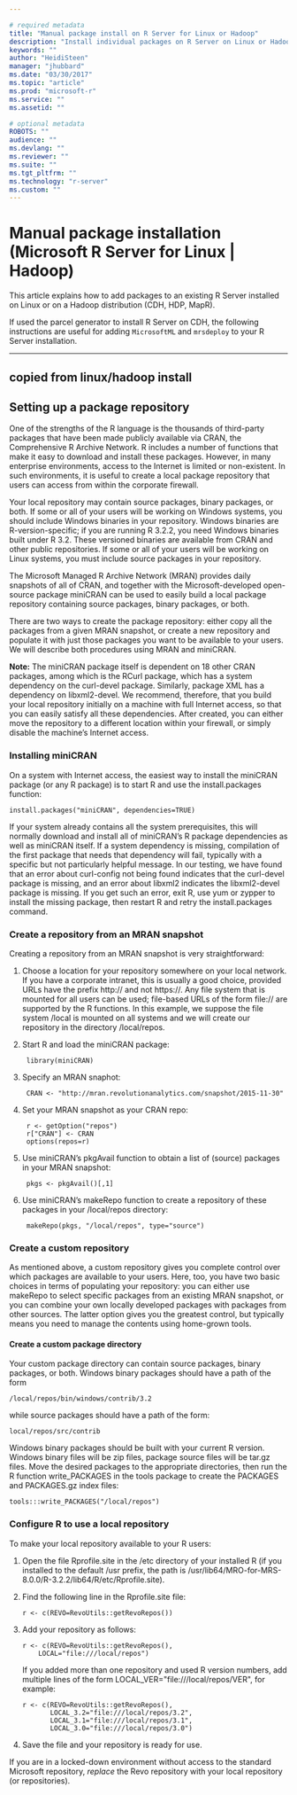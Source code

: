 ```yaml
---

# required metadata
title: "Manual package install on R Server for Linux or Hadoop"
description: "Install individual packages on R Server on Linux or Hadoop"
keywords: ""
author: "HeidiSteen"
manager: "jhubbard"
ms.date: "03/30/2017"
ms.topic: "article"
ms.prod: "microsoft-r"
ms.service: ""
ms.assetid: ""

# optional metadata
ROBOTS: ""
audience: ""
ms.devlang: ""
ms.reviewer: ""
ms.suite: ""
ms.tgt_pltfrm: ""
ms.technology: "r-server"
ms.custom: ""
---
```


# Manual package installation (Microsoft R Server for Linux | Hadoop)

This article explains how to add packages to an existing R Server installed on Linux or on a Hadoop distribution (CDH, HDP, MapR).

If used the parcel generator to install R Server on CDH, the following instructions are useful for adding `MicrosoftML` and `mrsdeploy` to your R Server installation.

---
copied from linux/hadoop install
---

## Setting up a package repository

One of the strengths of the R language is the thousands of third-party packages that have been made publicly available via CRAN, the Comprehensive R Archive Network. R includes a number of functions that make it easy to download and install these packages. However, in many enterprise environments, access to the Internet is limited or non-existent. In such environments, it is useful to create a local package repository that users can access from within the corporate firewall.

Your local repository may contain source packages, binary packages, or both. If some or all of your users will be working on Windows systems, you should include Windows binaries in your repository. Windows binaries are R-version-specific; if you are running R 3.2.2, you need Windows binaries built under R 3.2. These versioned binaries are available from CRAN and other public repositories. If some or all of your users will be working on Linux systems, you must include source packages in your repository.

The Microsoft Managed R Archive Network (MRAN) provides daily snapshots of all of CRAN, and together with the Microsoft-developed open-source package miniCRAN can be used to easily build a local package repository containing source packages, binary packages, or both.

There are two ways to create the package repository: either copy all the packages from a given MRAN snapshot, or create a new repository and populate it with just those packages you want to be available to your users. We will describe both procedures using MRAN and miniCRAN.

**Note:** The miniCRAN package itself is dependent on 18 other CRAN packages, among which is the RCurl package, which has a system dependency on the curl-devel package. Similarly, package XML has a dependency on libxml2-devel. We recommend, therefore, that you build your local repository initially on a machine with full Internet access, so that you can easily satisfy all these dependencies. After created, you can either move the repository to a different location within your firewall, or simply disable the machine’s Internet access.

### Installing miniCRAN

On a system with Internet access, the easiest way to install the miniCRAN package (or any R package) is to start R and use the install.packages function:

	install.packages("miniCRAN", dependencies=TRUE)

If your system already contains all the system prerequisites, this will normally download and install all of miniCRAN’s R package dependencies as well as miniCRAN itself. If a system dependency is missing, compilation of the first package that needs that dependency will fail, typically with a specific but not particularly helpful message. In our testing, we have found that an error about curl-config not being found indicates that the curl-devel package is missing, and an error about libxml2 indicates the libxml2-devel package is missing. If you get such an error, exit R, use yum or zypper to install the missing package, then restart R and retry the install.packages command.

### Create a repository from an MRAN snapshot

Creating a repository from an MRAN snapshot is very straightforward:

1. Choose a location for your repository somewhere on your local network. If you have a corporate intranet, this is usually a good choice, provided URLs have the prefix http:// and not https://. Any file system that is mounted for all users can be used; file-based URLs of the form file:// are supported by the R functions. In this example, we suppose the file system /local is mounted on all systems and we will create our repository in the directory /local/repos.

2. Start R and load the miniCRAN package:

		library(miniCRAN)

3. Specify an MRAN snaphot:

		CRAN <- "http://mran.revolutionanalytics.com/snapshot/2015-11-30"

4. Set your MRAN snapshot as your CRAN repo:

		r <- getOption("repos")
		r["CRAN"] <- CRAN
		options(repos=r)

5. Use miniCRAN’s pkgAvail function to obtain a list of (source) packages in your MRAN snapshot:

		pkgs <- pkgAvail()[,1]

6. Use miniCRAN’s makeRepo function to create a repository of these packages in your /local/repos directory:

		makeRepo(pkgs, "/local/repos", type="source")

### Create a custom repository

As mentioned above, a custom repository gives you complete control over which packages are available to your users. Here, too, you have two basic choices in terms of populating your repository: you can either use makeRepo to select specific packages from an existing MRAN snapshot, or you can combine your own locally developed packages with packages from other sources. The latter option gives you the greatest control, but typically means you need to manage the contents using home-grown tools.

#### Create a custom package directory

Your custom package directory can contain source packages, binary packages, or both. Windows binary packages should have a path of the form

	/local/repos/bin/windows/contrib/3.2

while source packages should have a path of the form:

	local/repos/src/contrib

Windows binary packages should be built with your current R version. Windows binary files will be zip files, package source files will be tar.gz files. Move the desired packages to the appropriate directories, then run the R function write\_PACKAGES in the tools package to create the PACKAGES and PACKAGES.gz index files:

	tools:::write_PACKAGES("/local/repos")

### Configure R to use a local repository

To make your local repository available to your R users:

1.  Open the file Rprofile.site in the /etc directory of your installed R (if you installed to the default /usr prefix, the path is /usr/lib64/MRO-for-MRS-8.0.0/R-3.2.2/lib64/R/etc/Rprofile.site).

2.  Find the following line in the Rprofile.site file:

		r <- c(REVO=RevoUtils::getRevoRepos())

3.  Add your repository as follows:

		r <- c(REVO=RevoUtils::getRevoRepos(),
			LOCAL="file:///local/repos")

	 If you added more than one repository and used R version numbers, add multiple lines of the form LOCAL\_VER="file:///local/repos/VER", for example:

		r <- c(REVO=RevoUtils::getRevoRepos(),
		       LOCAL_3.2="file:///local/repos/3.2",
		       LOCAL_3.1="file:///local/repos/3.1",
		       LOCAL_3.0="file:///local/repos/3.0")

4.  Save the file and your repository is ready for use.

If you are in a locked-down environment without access to the standard Microsoft repository, *replace* the Revo repository with your local repository (or repositories).